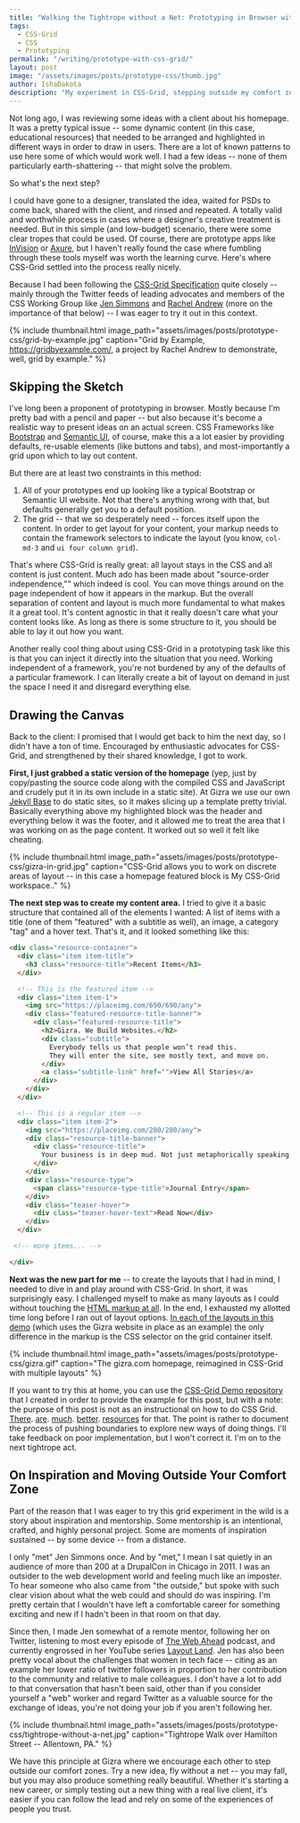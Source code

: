 ```yaml
---
title: "Walking the Tightrope without a Net: Prototyping in Browser with CSS Grid"
tags:
  - CSS-Grid
  - CSS
  - Prototyping
permalink: "/writing/prototype-with-css-grid/"
layout: post  
image: "/assets/images/posts/prototype-css/thumb.jpg"   
author: IshaDakota  
description: "My experiment in CSS-Grid, stepping outside my comfort zone, and relying on the the knowledge of others."
---
```


Not long ago, I was reviewing some ideas with a client about his homepage. It was a pretty typical issue -- some dynamic content (in this case, educational resources) that needed to be arranged and highlighted in different ways in order to draw in users. There are a lot of known patterns to use here some of which would work well. I had a few ideas -- none of them particularly earth-shattering -- that might solve the problem.

So what's the next step?

I could have gone to a designer, translated the idea, waited for PSDs to come back, shared with the client, and rinsed and repeated. A totally valid and worthwhile process in cases where a designer's creative treatment is needed. But in this simple (and low-budget) scenario, there were some clear tropes that could be used. Of course, there are prototype apps like [InVision](https://www.invisionapp.com/) or [Axure](https://www.axure.com/), but I haven't really found the case where fumbling through these tools myself was worth the learning curve. Here's where CSS-Grid settled into the process really nicely.

Because I had been following the [CSS-Grid Specification](https://www.w3.org/TR/css-grid-1/) quite closely -- mainly through the Twitter feeds of leading advocates and members of the CSS Working Group like [Jen Simmons](https://twitter.com/jensimmons) and [Rachel Andrew](https://twitter.com/rachelandrew) (more on the importance of that below) -- I was eager to try it out in this context.

<!-- more -->

{% include thumbnail.html image_path="assets/images/posts/prototype-css/grid-by-example.jpg" caption="Grid by Example, https://gridbyexample.com/, a project by Rachel Andrew to demonstrate, well, grid by example." %}


## Skipping the Sketch

I've long been a proponent of prototyping in browser. Mostly because I'm pretty bad with a pencil and paper -- but also because it's become a realistic way to present ideas on an actual screen. CSS Frameworks like [Bootstrap](https://getbootstrap.com/) and [Semantic UI](https://semantic-ui.com/), of course, make this a a lot easier by providing  defaults, re-usable elements (like buttons and tabs), and most-importantly a grid upon which to lay out content.

But there are at least two constraints in this method:

1. All of your prototypes end up looking like a typical Bootstrap or Semantic UI website. Not that there's anything wrong with that, but defaults generally get you to a default position.
2. The grid -- that we so desperately need -- forces itself upon the content. In order to get layout for your content, your markup needs to contain the framework selectors to indicate the layout (you know,  `col-md-3` and `ui four column grid`).

That's where CSS-Grid is really great: all layout stays in the CSS and all content is just content.  Much ado has been made about "source-order independence,"" which indeed is cool. You can move things around on the page independent of how it appears in the markup. But the overall separation of content and layout is much more fundamental to what makes it a great tool. It's content agnostic in that it really doesn't care what your content looks like. As long as there is some structure to it, you should be able to lay it out how you want.

Another really cool thing about using CSS-Grid in a prototyping task like this is that you can inject it directly into the situation that you need. Working independent of a framework, you're not burdened by any of the defaults of a particular framework. I can literally create a bit of layout on demand in just the space I need it and disregard everything else.

## Drawing the Canvas

Back to the client: I promised that I would get back to him the next day, so I didn't have a ton of time. Encouraged by enthusiastic advocates for CSS-Grid, and strengthened by their shared knowledge, I got to work.

**First, I  just grabbed a static version of the homepage** (yep, just by copy/pasting the source code along with the compiled CSS and JavaScript and crudely put it in its own include in a static site). At Gizra we use our own [Jekyll Base](https://github.com/Gizra/jekyll-base) to do static sites, so it makes slicing up a template pretty trivial. Basically everything above my highlighted block was the header and everything below it was the footer, and it allowed me to treat the area that I was working on as the page content. It worked out so well it felt like cheating.

{% include thumbnail.html image_path="assets/images/posts/prototype-css/gizra-in-grid.jpg" caption="CSS-Grid allows you to work on discrete areas of layout -- in this case a homepage featured block is My CSS-Grid workspace.." %}

**The next step was to create my content area.** I tried to give it a basic structure that contained all of the elements I wanted: A list of items with a title (one of them "featured" with a subtitle as well), an image, a category "tag" and a hover text. That's it, and it looked something like this:

````html
<div class="resource-container">
  <div class="item item-title">
    <h3 class="resource-title">Recent Items</h3>
  </div>

  <!-- This is the featured item -->
  <div class="item item-1">
    <img src="https://placeimg.com/690/690/any">
    <div class="featured-resource-title-banner">
      <div class="featured-resource-title">
        <h2>Gizra. We Build Websites.</h2>
        <div class="subtitle">
          Everybody tells us that people won’t read this.
          They will enter the site, see mostly text, and move on.
        </div>
        <a class="subtitle-link" href="">View All Stories</a>
      </div>
    </div>
  </div>

  <!-- This is a regular item -->
  <div class="item item-2">
    <img src="https://placeimg.com/280/280/any">
    <div class="resource-title-banner">
      <div class="resource-title">
        Your business is in deep mud. Not just metaphorically speaking.
      </div>
    </div>
    <div class="resource-type">
      <span class="resource-type-title">Journal Entry</span>
    </div>
    <div class="teaser-hover">
      <div class="teaser-hover-text">Read Now</div>
    </div>
  </div>

 <!-- more items... -->

</div>

````

**Next was the new part for me** -- to create the layouts that I had in mind, I needed to dive in and play around with CSS-Grid. In short, it was surprisingly easy. I challenged myself to make as many layouts as I could without touching the [HTML markup at all](https://github.com/Gizra/css-grid-demo/blob/master/static/src/_includes/resource_grid.html). In the end,
I exhausted my allotted time long before I ran out of layout options. [In each of the layouts in this demo](https://gizra.github.io/css-grid-demo/) (which uses the Gizra website in place as an example) the only difference in the markup is the CSS selector on the grid container itself.

{% include thumbnail.html image_path="assets/images/posts/prototype-css/gizra.gif" caption="The gizra.com homepage, reimagined in CSS-Grid with multiple layouts" %}

If you want to try this at home, you can use the [CSS-Grid Demo repository](https://github.com/Gizra/css-grid-demo) that I created in order to provide the example for this post, but with a note: the purpose of this post is not as an instructional on how to do CSS Grid. [There](http://jensimmons.com/post/feb-27-2017/learn-css-grid). [are](https://gridbyexample.com/examples/).  [much](https://css-tricks.com/snippets/css/complete-guide-grid/).  [better](https://scotch.io/tutorials/getting-started-with-css-grid-layout).  [resources](https://medium.freecodecamp.org/how-to-prototype-websites-quickly-with-css-grid-ffc9cba08583) for that. The point is rather to document the process of pushing boundaries to explore new ways of doing things. I'll take feedback on poor implementation, but I won't correct it. I'm on to the next tightrope act.


## On Inspiration and Moving Outside Your Comfort Zone

Part of the reason that I was eager to try this grid experiment in the wild is a story about inspiration and mentorship. Some mentorship is an intentional, crafted, and highly personal project. Some are moments of inspiration sustained -- by some device -- from a distance.

I only "met" Jen Simmons once. And by "met," I mean I sat quietly in an audience of more than 200 at a DrupalCon in Chicago in 2011. I was an outsider to the web development world and feeling much like an imposter. To hear someone who also came from "the outside," but spoke with such clear vision about what the web could and should do was inspiring. I'm pretty certain that I wouldn't have left a comfortable career for something exciting and new if I hadn't been in that room on that day.

Since then, I made Jen somewhat of a remote mentor, following her on Twitter, listening to most every episode of [The Web Ahead](http://5by5.tv/webahead) podcast, and currently engrossed in her YouTube series [Layout Land](https://www.youtube.com/channel/UC7TizprGknbDalbHplROtag). Jen has also been pretty vocal about the challenges that women in tech face -- citing as an example her lower ratio of twitter followers in proportion to her contribution to the community and relative to male colleagues. I don't have a lot to add to that conversation that hasn't been said, other than if you consider yourself a "web" worker and regard Twitter as a valuable source for the exchange of ideas, you're not doing your job if you aren't following her.

{% include thumbnail.html image_path="assets/images/posts/prototype-css/tightrope-without-a-net.jpg" caption="Tightrope Walk over Hamilton Street -- Allentown, PA." %}

We have this principle at Gizra where we encourage each other to step outside our comfort zones. Try a new idea, fly without a net -- you may fall, but you may also produce something really beautiful. Whether it's starting a new career, or simply testing out a new thing with a real live client, it's easier if you can follow the lead and rely on some of the experiences of people you trust.
